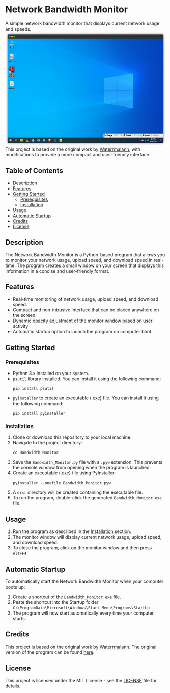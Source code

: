 # Network Bandwidth Monitor

A simple network bandwidth monitor that displays current network usage and speeds.
<img src="screenshot.png" alt="Screenshot" width="600" height="358"><br>
This project is based on the original work by [Waterrmalann](#credits), with modifications to provide a more compact and user-friendly interface.

## Table of Contents

- [Description](#description)
- [Features](#features)
- [Getting Started](#getting-started)
  - [Prerequisites](#prerequisites)
  - [Installation](#installation)
- [Usage](#usage)
- [Automatic Startup](#automatic-startup)
- [Credits](#credits)
- [License](#license)

## Description

The Network Bandwidth Monitor is a Python-based program that allows you to monitor your network usage, upload speed, and download speed in real-time. The program creates a small window on your screen that displays this information in a concise and user-friendly format.

## Features

- Real-time monitoring of network usage, upload speed, and download speed.
- Compact and non-intrusive interface that can be placed anywhere on the screen.
- Dynamic opacity adjustment of the monitor window based on user activity
- Automatic startup option to launch the program on computer boot.

## Getting Started

### Prerequisites

- Python 3.x installed on your system.
- `psutil` library installed. You can install it using the following command:
  ```
  pip install psutil
  ```
- `pyinstaller` to create an executable (.exe) file. You can install it using the following command:
  ```
  pip install pyinstaller
  ```

### Installation

1. Clone or download this repository to your local machine.
2. Navigate to the project directory:
   ```
   cd Bandwidth_Monitor
   ```
3. Save the `Bandwidth_Monitor.py` file with a `.pyw` extension. This prevents the console window from opening when the program is launched.
4. Create an executable (.exe) file using PyInstaller:
   ```
   pyinstaller --onefile Bandwidth_Monitor.pyw
   ```
5. A `dist` directory will be created containing the executable file.
6. To run the program, double-click the generated `Bandwidth_Monitor.exe` file.

## Usage

1. Run the program as described in the [Installation](#installation) section.
2. The monitor window will display current network usage, upload speed, and download speed.
3. To close the program, click on the monitor window and then press `Alt+F4`.

## Automatic Startup

To automatically start the Network Bandwidth Monitor when your computer boots up:

1. Create a shortcut of the `Bandwidth_Monitor.exe` file.
2. Paste the shortcut into the Startup folder `C:\ProgramData\Microsoft\Windows\Start Menu\Programs\StartUp`
3. The program will now start automatically every time your computer starts.

## Credits

This project is based on the original work by [Waterrmalann](https://github.com/waterrmalann). The original version of the program can be found [here](https://github.com/waterrmalann/NetworkBandwidthMonitor).

## License

This project is licensed under the MIT License - see the [LICENSE](LICENSE) file for details.
